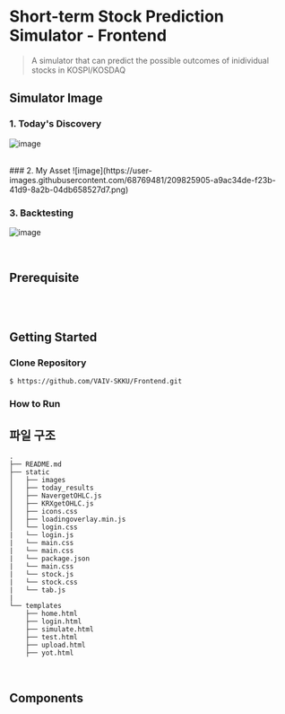 
# Short-term Stock Prediction Simulator - Frontend

> A simulator that can predict the possible outcomes of inidividual stocks in KOSPI/KOSDAQ

## Simulator Image

### 1. Today's Discovery
![image](https://user-images.githubusercontent.com/68769481/209825811-df515f0e-57eb-43f5-a73c-bafca8b75e95.png)


<br />
### 2. My Asset
![image](https://user-images.githubusercontent.com/68769481/209825905-a9ac34de-f23b-41d9-8a2b-04db658527d7.png)


<br />

### 3. Backtesting
![image](https://user-images.githubusercontent.com/68769481/209825890-6f2da53f-21ba-461f-a195-54368ae737f6.png)


<br />

## Prerequisite


<br />


<br />

## Getting Started

### Clone Repository

```shell script
$ https://github.com/VAIV-SKKU/Frontend.git

```

### How to Run


## 파일 구조

```
.
├── README.md
├── static
│   ├── images
│   ├── today_results
│   ├── NavergetOHLC.js
│   ├── KRXgetOHLC.js
│   ├── icons.css
│   ├── loadingoverlay.min.js
│   └── login.css
|   └── login.js
|   └── main.css
|   └── main.css
|   └── package.json
|   └── main.css
|   └── stock.js
|   └── stock.css
|   └── tab.js
|
└── templates
    ├── home.html
    ├── login.html
    ├── simulate.html
    ├── test.html
    ├── upload.html
    ├── yot.html

```

<br />

## Components

